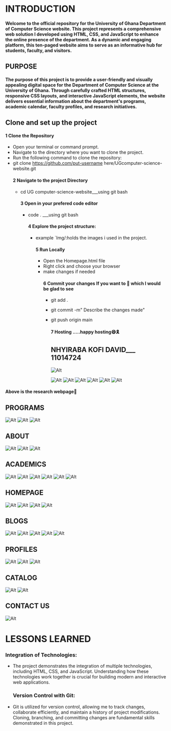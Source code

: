   #  INTRODUCTION
   #### Welcome to the official repository for the University of Ghana Department of Computer Science website. This project represents a comprehensive web solution I developed using HTML, CSS, and JavaScript to enhance the online presence of the department. As a dynamic and engaging platform, this ten-paged website aims to serve as an informative hub for students, faculty, and visitors.

## PURPOSE
#### The purpose of this project is to provide a user-friendly and visually appealing digital space for the Department of Computer Science at the University of Ghana. Through carefully crafted HTML structures, responsive CSS layouts, and interactive JavaScript elements, the website delivers essential information about the department's programs, academic calendar, faculty profiles, and research initiatives.

  ## Clone and set up the project 
  #### 1 Clone the Repository
  * Open your terminal or command prompt.
  * Navigate to the directory where you want to clone the project.
  * Run the following command to clone the repository:
  * git clone https://github.com/put-username here/UGcomputer-science-website.git
    #### 2 Navigate to the project Directory
    * cd UG computer-science-website___using git bash
      #### 3 Open in your prefered code editor
      * code . ___using git bash
        #### 4 Explore the project structure:
        * example `Img/:holds the images i used in the project.
          #### 5 Run Locally
          * Open the Homepage.html file
          * Right click and choose your browser
          * make changes if needed
            #### 6 Commit your changes If you want to 💠 which I would be glad to see
            * git add .
            * git commit -m" Describe the changes made"
            * git push origin main
              #### 7 Hosting .....happy hosting😄🎗️

                ## NHYIRABA KOFI DAVID___ 11014724


              ![Alt](Img/research1.png)

              ![Alt](Img/research2.png
)
![Alt](Img/research2.png)
![Alt](Img/research3.png)
![Alt](Img/research4.png)
![Alt](Img/research5.png)
![Alt](Img/research6.png)
#### Above is the research webpage🤌

## PROGRAMS
![Alt](Img/programs1.png)
![Alt](Img/programs2.png)
![Alt](Img/programs3.png)

## ABOUT
![Alt](Img/about1.png)
![Alt](Img/about2.png)
![Alt](Img/about3.png)

## ACADEMICS
![Alt](Img/academics1.png)
![Alt](Img/academics2.png)
![Alt](Img/academics3.png)
![Alt](Img/academics4.png)
![Alt](Img/academics5.png)
![Alt](Img/academics6.png)

## HOMEPAGE
![Alt](Img/home1.png)
![Alt](Img/home2.png)
![Alt](Img/home3.png)
![Alt](Img/home4.png)

## BLOGS
  ![Alt](Img/blogs1.png)
  ![Alt](Img/blogs2.png)
   ![Alt](Img/blogs3.png)
    ![Alt](Img/blogs4.png)
     ![Alt](Img/blogs5.png)

  ## PROFILES
  ![Alt](Img/profiles1.png)
  ![Alt](Img/profiles2.png)
  ![Alt](Img/profiles3.png)

  ## CATALOG
  ![Alt](Img/catalog1.png)
  ![Alt](Img/catalog2.png)

  ## CONTACT US 
  ![Alt](Img/contacts.png)


  # LESSONS LEARNED
  ### Integration of Technologies:

  * The project demonstrates the integration of multiple technologies, including HTML, CSS, and JavaScript. Understanding how these technologies work together is crucial for building modern and interactive web applications.

    ### Version Control with Git:
  *  Git is utilized for version control, allowing me to track changes, collaborate efficiently, and maintain a history of project modifications. Cloning, branching, and committing changes are fundamental skills demonstrated in this project.
  
  



